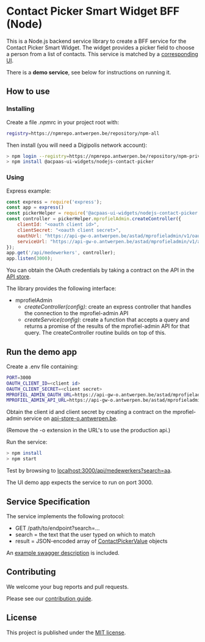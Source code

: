 # Contact Picker Smart Widget BFF (Node)

This is a Node.js backend service library to create a BFF service for the Contact Picker Smart Widget. The widget provides a picker field to choose a person from a list of contacts. This service is matched by a [corresponding UI](https://github.com/digipolisantwerp/contact-picker_widget_angular).

There is a **demo service**, see below for instructions on running it.

## How to use

### Installing

Create a file .npmrc in your project root with:

```sh
registry=https://npmrepo.antwerpen.be/repository/npm-all
```

Then install (you will need a Digipolis network account):

```sh
> npm login --registry=https://npmrepo.antwerpen.be/repository/npm-private/
> npm install @acpaas-ui-widgets/nodejs-contact-picker
```

### Using

Express example:

```js
const express = require('express');
const app = express()
const pickerHelper = require('@acpaas-ui-widgets/nodejs-contact-picker');
const controller = pickerHelper.mprofielAdmin.createController({
    clientId: "<oauth client id>",
    clientSecret: "<oauth client secret>",
    oauthUrl: "https://api-gw-o.antwerpen.be/astad/mprofieladmin/v1/oauth2/token",
    serviceUrl: "https://api-gw-o.antwerpen.be/astad/mprofieladmin/v1/api/mprofiel"
});
app.get('/api/medewerkers', controller);
app.listen(3000);
```

You can obtain the OAuth credentials by taking a contract on the API in the [API store](https://api-store-o.antwerpen.be).

The library provides the following interface:

- mprofielAdmin
  - *createController(config)*: create an express controller that handles the connection to the mprofiel-admin API
  - *createService(config)*: create a function that accepts a query and returns a promise of the results of the mprofiel-admin API for that query. The createController routine builds on top of this.

## Run the demo app

Create a .env file containing:

```sh
PORT=3000
OAUTH_CLIENT_ID=<client id>
OAUTH_CLIENT_SECRET=<client secret>
MPROFIEL_ADMIN_OAUTH_URL=https://api-gw-o.antwerpen.be/astad/mprofieladmin/v1/oauth2/token
MPROFIEL_ADMIN_API_URL=https://api-gw-o.antwerpen.be/astad/mprofieladmin/v1/api/mprofiel
```

Obtain the client id and client secret by creating a contract on the mprofiel-admin service on [api-store-o.antwerpen.be](https://api-store-o.antwerpen.be).

(Remove the -o extension in the URL's to use the production api.)

Run the service:

```sh
> npm install
> npm start
```

Test by browsing to [localhost:3000/api/medewerkers?search=aa](http://localhost:3000/api/medewerkers?search=aa).

The UI demo app expects the service to run on port 3000.

## Service Specification

The service implements the following protocol:

- GET /path/to/endpoint?search=...
- search = the text that the user typed on which to match
- result = JSON-encoded array of [ContactPickerValue](src/contact-picker/contact-picker.value.ts) objects

An [example swagger description](swagger-example.json) is included.

## Contributing

We welcome your bug reports and pull requests.

Please see our [contribution guide](CONTRIBUTING.md).

## License

This project is published under the [MIT license](LICENSE.md).
